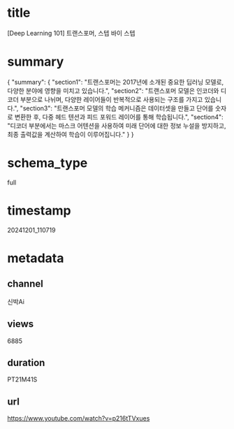 
# title
[Deep Learning 101] 트랜스포머, 스텝 바이 스텝

# summary
{
    "summary": {
        "section1": "트랜스포머는 2017년에 소개된 중요한 딥러닝 모델로, 다양한 분야에 영향을 미치고 있습니다.",
        "section2": "트랜스포머 모델은 인코더와 디코더 부분으로 나뉘며, 다양한 레이어들이 반복적으로 사용되는 구조를 가지고 있습니다.",
        "section3": "트랜스포머 모델의 학습 메커니즘은 데이터셋을 만들고 단어를 숫자로 변환한 후, 다중 헤드 텐션과 피드 포워드 레이어를 통해 학습됩니다.",
        "section4": "디코더 부분에서는 마스크 어텐션을 사용하여 미래 단어에 대한 정보 누설을 방지하고, 최종 출력값을 계산하여 학습이 이루어집니다."
    }
}

# schema_type
full

# timestamp
20241201_110719

# metadata

## channel
신박Ai

## views
6885

## duration
PT21M41S

## url
https://www.youtube.com/watch?v=p216tTVxues